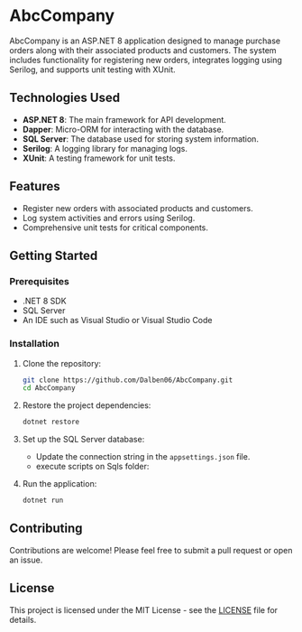 # AbcCompany

AbcCompany is an ASP.NET 8 application designed to manage purchase orders along with their associated products and customers. The system includes functionality for registering new orders, integrates logging using Serilog, and supports unit testing with XUnit.

## Technologies Used

- **ASP.NET 8**: The main framework for API development.
- **Dapper**: Micro-ORM for interacting with the database.
- **SQL Server**: The database used for storing system information.
- **Serilog**: A logging library for managing logs.
- **XUnit**: A testing framework for unit tests.

## Features

- Register new orders with associated products and customers.
- Log system activities and errors using Serilog.
- Comprehensive unit tests for critical components.

## Getting Started

### Prerequisites

- .NET 8 SDK
- SQL Server
- An IDE such as Visual Studio or Visual Studio Code

### Installation

1. Clone the repository:
   ```bash
   git clone https://github.com/Dalben06/AbcCompany.git
   cd AbcCompany
   ```

2. Restore the project dependencies:
   ```bash
   dotnet restore
   ```

3. Set up the SQL Server database:
   - Update the connection string in the `appsettings.json` file.
   - execute scripts on Sqls folder:

4. Run the application:
   ```bash
   dotnet run
   ```


## Contributing

Contributions are welcome! Please feel free to submit a pull request or open an issue.

## License

This project is licensed under the MIT License - see the [LICENSE](LICENSE) file for details.
